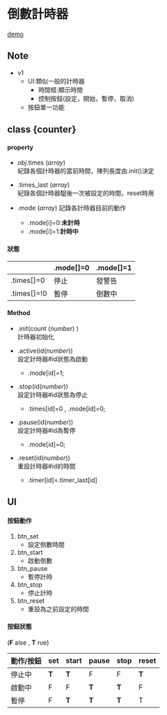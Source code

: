 # 倒數計時器
[demo](https://gb771011.github.io/myFrontEnd/project/Web_Counter)
## Note
* v1
    * UI:類似一般的計時器  
        * 時間框:顯示時間
        * 控制按鈕(設定，開始，暫停，取消)
    * 按鈕單一功能


## class {counter}
#### property
* _obj_.times
(_array_)   
    紀錄各個計時器的當前時間，陣列長度由.init()決定

* .times_last 
(_array_)   
    紀錄各個計時器駔後一次被設定的時間，reset時用

* .mode
(_array_)
記錄各計時器目前的動作
    * .mode[i]=0:**未計時**     
    * .mode[i]=1:**計時中**     

#### 狀態

 ` `| .mode[]=0 | .mode[]=1
---------|----------|---------
 .times[]=0 | 停止 | 發警告
 .times[]=!0 | 暫停 | 倒數中


#### Method
* .init(count (_number_) )      
    計時器初始化   

* .active(id(_number_))      
    設定計時器#id狀態為啟動       
    * .mode[id]=1;

* .stop(id(_number_))     
    設定計時器#id狀態為停止       
    * .times[id]=0 , .mode[id]=0;

* .pause(id(_number_))        
    設定計時器#id為暫停     
    * .mode[id]=0;

* .reset(id(_number_))        
    重設計時器#id的時間     
    * .timer[id]=.timer_last[id]


## UI
#### 按鈕動作
1. btn_set   
    * 設定倒數時間
1. btn_start
    * 啟動倒數   
1. btn_pause
    * 暫停計時
1. btn_stop
    * 停止計時
1. btn_reset
    * 重設為之前設定的時間

#### 按鈕狀態
(**F** alse , **T** rue)

動作/按鈕 | set | start | pause | stop | reset  
-| -| -| -| -| -|
 停止中 | **T** | **T** | F | F | **T**
 啟動中 | F | F | **T** | **T** | F
 暫停 | F | **T** | **T** | **T** | T


